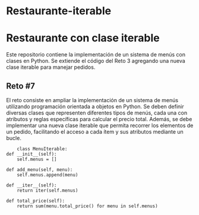 # Restaurante-iterable
#  Restaurante con clase iterable
Este repositorio contiene la implementación de un sistema de menús con clases en Python. Se extiende el código del Reto 3 agregando una nueva clase iterable para manejar pedidos.

## Reto #7
El reto consiste en ampliar la implementación de un sistema de menús utilizando programación orientada a objetos en Python. Se deben definir diversas clases que representen diferentes tipos de menús, cada una con atributos y reglas específicas para calcular el precio total. Además, se debe implementar una nueva clase iterable que permita recorrer los elementos de un pedido, facilitando el acceso a cada ítem y sus atributos mediante un bucle.

        class MenuIterable:
    def __init__(self):
        self.menus = []
    
    def add_menu(self, menu):
        self.menus.append(menu)
    
    def __iter__(self):
        return iter(self.menus)
    
    def total_price(self):
        return sum(menu.total_price() for menu in self.menus)
